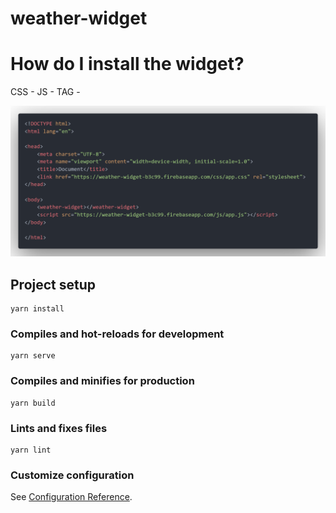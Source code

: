 # weather-widget

# How do I install the widget?

CSS - <link href="https://weather-widget-b3c99.firebaseapp.com/css/app.css" rel="stylesheet">
JS - <script src="https://weather-widget-b3c99.firebaseapp.com/js/app.js"></script>
TAG - <weather-widget></weather-widget>

![Image alt](https://raw.githubusercontent.com/ippatev/weather-widget/master/example/screenshot.png)

## Project setup
```
yarn install
```

### Compiles and hot-reloads for development
```
yarn serve
```

### Compiles and minifies for production
```
yarn build
```

### Lints and fixes files
```
yarn lint
```

### Customize configuration
See [Configuration Reference](https://cli.vuejs.org/config/).
